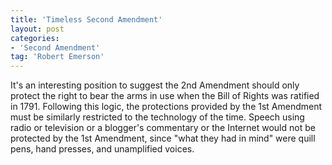 ```yaml
---
title: 'Timeless Second Amendment'
layout: post
categories:
- 'Second Amendment'
tag: 'Robert Emerson'
---
```


It's an interesting position to suggest the 2nd Amendment should only protect the right to bear the arms in use when the Bill of Rights was ratified in 1791. Following this logic, the protections provided by the 1st Amendment must be similarly restricted to the technology of the time. Speech using radio or television or a blogger's commentary or the Internet would not be protected by the 1st Amendment, since "what they had in mind" were quill pens, hand presses, and unamplified voices.